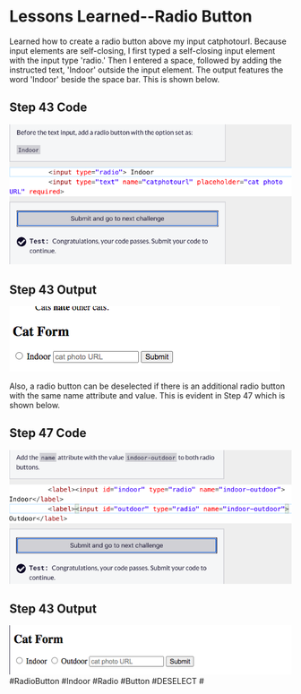 <html>
  <body>
    <h1>Lessons Learned--Radio Button</h1>
    <p>
      Learned how to create a radio button above my input catphotourl. Because 
      input elements are self-closing, I first typed a self-closing
      input element with the input type 'radio.' Then I entered a space,
      followed by adding the instructed text, 'Indoor' outside the input
      element. The output features the word 'Indoor' beside the space bar. This 
      is shown below. 
    </p>
   <h2>Step 43 Code</h2>
   <img src="https://github.com/jennisa1/freeCodeCamp-Projects/blob/main/Cat%20Photo%20Album%20app/Images/Step%2043%20Code.png?raw=true" alt="Step 43 Code"> 
     <h2>Step 43 Output</h2>
   <img src="https://github.com/jennisa1/freeCodeCamp-Projects/blob/main/Cat%20Photo%20Album%20app/Images/Step%2043%20Output.png?raw=true" alt="Step 43 Output"> 
    <p>
    Also, a radio button can be deselected if there is an additional radio button
    with the same name  attribute and value. This is evident in Step 47 which is
    shown below.
    </p>
       <h2>Step 47 Code</h2>
   <img src="https://github.com/jennisa1/freeCodeCamp-Projects/blob/main/Cat%20Photo%20Album%20app/Images/Step%2047%20Code.png?raw=true" alt="Step 47 Code"> 
     <h2>Step 43 Output</h2>
   <img src="https://github.com/jennisa1/freeCodeCamp-Projects/blob/main/Cat%20Photo%20Album%20app/Images/Step%2047%20Output.png?raw=true" alt="Step 47 Output"> 
    #RadioButton #Indoor #Radio #Button #DESELECT #
  </body>
  </html>
